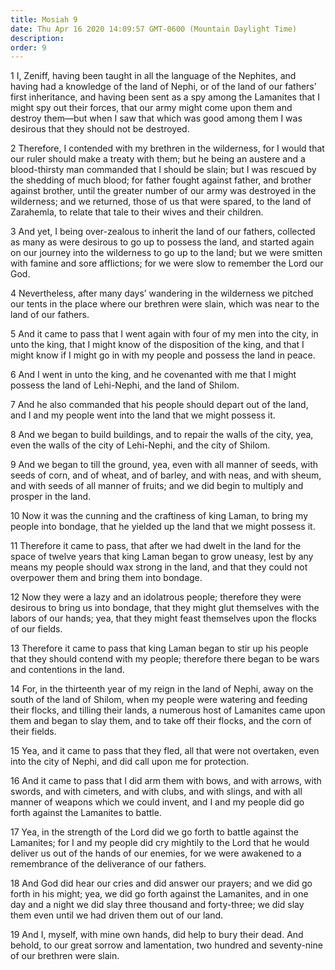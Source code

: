 ```yaml
---
title: Mosiah 9
date: Thu Apr 16 2020 14:09:57 GMT-0600 (Mountain Daylight Time)
description: 
order: 9
---
```


<p>
  1 I, Zeniff, having been taught in all the language of the Nephites, and
  having had a knowledge of the land of Nephi, or of the land of our
  fathers&#x2019; first inheritance, and having been sent as a spy among the
  Lamanites that I might spy out their forces, that our army might come upon
  them and destroy them&#x2014;but when I saw that which was good among them I
  was desirous that they should not be destroyed.
</p>
<p>
  2 Therefore, I contended with my brethren in the wilderness, for I would that
  our ruler should make a treaty with them; but he being an austere and a
  blood-thirsty man commanded that I should be slain; but I was rescued by the
  shedding of much blood; for father fought against father, and brother against
  brother, until the greater number of our army was destroyed in the wilderness;
  and we returned, those of us that were spared, to the land of Zarahemla, to
  relate that tale to their wives and their children.
</p>
<p>
  3 And yet, I being over-zealous to inherit the land of our fathers, collected
  as many as were desirous to go up to possess the land, and started again on
  our journey into the wilderness to go up to the land; but we were smitten with
  famine and sore afflictions; for we were slow to remember the Lord our God.
</p>
<p>
  4 Nevertheless, after many days&#x2019; wandering in the wilderness we pitched
  our tents in the place where our brethren were slain, which was near to the
  land of our fathers.
</p>
<p>
  5 And it came to pass that I went again with four of my men into the city, in
  unto the king, that I might know of the disposition of the king, and that I
  might know if I might go in with my people and possess the land in peace.
</p>
<p>
  6 And I went in unto the king, and he covenanted with me that I might possess
  the land of Lehi-Nephi, and the land of Shilom.
</p>
<p>
  7 And he also commanded that his people should depart out of the land, and I
  and my people went into the land that we might possess it.
</p>
<p>
  8 And we began to build buildings, and to repair the walls of the city, yea,
  even the walls of the city of Lehi-Nephi, and the city of Shilom.
</p>
<p>
  9 And we began to till the ground, yea, even with all manner of seeds, with
  seeds of corn, and of wheat, and of barley, and with neas, and with sheum, and
  with seeds of all manner of fruits; and we did begin to multiply and prosper
  in the land.
</p>
<p>
  10 Now it was the cunning and the craftiness of king Laman, to bring my people
  into bondage, that he yielded up the land that we might possess it.
</p>
<p>
  11 Therefore it came to pass, that after we had dwelt in the land for the
  space of twelve years that king Laman began to grow uneasy, lest by any means
  my people should wax strong in the land, and that they could not overpower
  them and bring them into bondage.
</p>
<p>
  12 Now they were a lazy and an idolatrous people; therefore they were desirous
  to bring us into bondage, that they might glut themselves with the labors of
  our hands; yea, that they might feast themselves upon the flocks of our
  fields.
</p>
<p>
  13 Therefore it came to pass that king Laman began to stir up his people that
  they should contend with my people; therefore there began to be wars and
  contentions in the land.
</p>
<p>
  14 For, in the thirteenth year of my reign in the land of Nephi, away on the
  south of the land of Shilom, when my people were watering and feeding their
  flocks, and tilling their lands, a numerous host of Lamanites came upon them
  and began to slay them, and to take off their flocks, and the corn of their
  fields.
</p>
<p>
  15 Yea, and it came to pass that they fled, all that were not overtaken, even
  into the city of Nephi, and did call upon me for protection.
</p>
<p>
  16 And it came to pass that I did arm them with bows, and with arrows, with
  swords, and with cimeters, and with clubs, and with slings, and with all
  manner of weapons which we could invent, and I and my people did go forth
  against the Lamanites to battle.
</p>
<p>
  17 Yea, in the strength of the Lord did we go forth to battle against the
  Lamanites; for I and my people did cry mightily to the Lord that he would
  deliver us out of the hands of our enemies, for we were awakened to a
  remembrance of the deliverance of our fathers.
</p>
<p>
  18 And God did hear our cries and did answer our prayers; and we did go forth
  in his might; yea, we did go forth against the Lamanites, and in one day and a
  night we did slay three thousand and forty-three; we did slay them even until
  we had driven them out of our land.
</p>
<p>
  19 And I, myself, with mine own hands, did help to bury their dead. And
  behold, to our great sorrow and lamentation, two hundred and seventy-nine of
  our brethren were slain.
</p>

